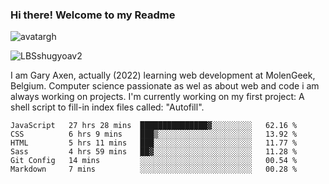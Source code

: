 ### Hi there! Welcome to my Readme 
![avatargh](https://user-images.githubusercontent.com/22075644/164934471-9e8af8ff-56fa-42c4-8061-5c7410433886.png)

![LBSshugyoav2](https://user-images.githubusercontent.com/22075644/164934218-25b846e8-bf56-4a0e-bd88-ab444310d7a8.png)



I am Gary Axen, actually (2022) learning web development at MolenGeek, Belgium.
Computer science passionate as wel as about web and code i am always working on projects.
I'm currently working on my first project: A shell script to fill-in index files called: "Autofill". 
<!--START_SECTION:waka-->

```text
JavaScript   27 hrs 28 mins  ███████████████▓░░░░░░░░░   62.16 %
CSS          6 hrs 9 mins    ███▒░░░░░░░░░░░░░░░░░░░░░   13.92 %
HTML         5 hrs 11 mins   ███░░░░░░░░░░░░░░░░░░░░░░   11.77 %
Sass         4 hrs 59 mins   ██▓░░░░░░░░░░░░░░░░░░░░░░   11.28 %
Git Config   14 mins         ░░░░░░░░░░░░░░░░░░░░░░░░░   00.54 %
Markdown     7 mins          ░░░░░░░░░░░░░░░░░░░░░░░░░   00.28 %
```

<!--END_SECTION:waka-->

<!--
**LeBigSky/LebigSky** is a ✨ _special_ ✨ repository because its `README.md` (this file) appears on your GitHub profile.


as to get you started:

- 🔭 I’m currently working on ...
- 🌱 I’m currently learning ...
- 👯 I’m looking to collaborate on ...
- 🤔 I’m looking for help with ...
- 💬 Ask me about ...
- 📫 How to reach me: ...
- 😄 Pronouns: ...
- ⚡ Fun fact: ...
-->
